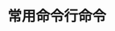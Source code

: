 <!--
 * @Author: guofeng
 * @Date: 2020-10-12 15:59:48
 * @LastEditTime: 2020-10-28 14:42:15
 * @LastEditors: guofeng
 * @Description: 
 * @FilePath: /markdown-notes/命令学习/README.md
 * @
-->
# 常用命令行命令

